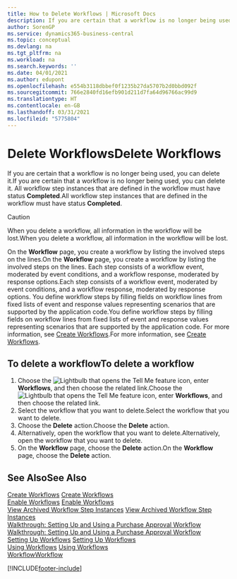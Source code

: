 ```yaml
---
title: How to Delete Workflows | Microsoft Docs
description: If you are certain that a workflow is no longer being used, you can delete it. All workflow step instances that are defined in the workflow must have status **Completed**.
author: SorenGP
ms.service: dynamics365-business-central
ms.topic: conceptual
ms.devlang: na
ms.tgt_pltfrm: na
ms.workload: na
ms.search.keywords: ''
ms.date: 04/01/2021
ms.author: edupont
ms.openlocfilehash: e554b3118dbbef0f1235b27da5707b2d0bbd092f
ms.sourcegitcommit: 766e2840fd16efb901d211d7fa64d96766ac99d9
ms.translationtype: HT
ms.contentlocale: en-GB
ms.lasthandoff: 03/31/2021
ms.locfileid: "5775804"
---
```

# <a name="delete-workflows"></a><span data-ttu-id="67c7a-104">Delete Workflows</span><span class="sxs-lookup"><span data-stu-id="67c7a-104">Delete Workflows</span></span>
<span data-ttu-id="67c7a-105">If you are certain that a workflow is no longer being used, you can delete it.</span><span class="sxs-lookup"><span data-stu-id="67c7a-105">If you are certain that a workflow is no longer being used, you can delete it.</span></span> <span data-ttu-id="67c7a-106">All workflow step instances that are defined in the workflow must have status **Completed**.</span><span class="sxs-lookup"><span data-stu-id="67c7a-106">All workflow step instances that are defined in the workflow must have status **Completed**.</span></span>  

> [!CAUTION]  
>  <span data-ttu-id="67c7a-107">When you delete a workflow, all information in the workflow will be lost.</span><span class="sxs-lookup"><span data-stu-id="67c7a-107">When you delete a workflow, all information in the workflow will be lost.</span></span>  

 <span data-ttu-id="67c7a-108">On the **Workflow** page, you create a workflow by listing the involved steps on the lines.</span><span class="sxs-lookup"><span data-stu-id="67c7a-108">On the **Workflow** page, you create a workflow by listing the involved steps on the lines.</span></span> <span data-ttu-id="67c7a-109">Each step consists of a workflow event, moderated by event conditions, and a workflow response, moderated by response options.</span><span class="sxs-lookup"><span data-stu-id="67c7a-109">Each step consists of a workflow event, moderated by event conditions, and a workflow response, moderated by response options.</span></span> <span data-ttu-id="67c7a-110">You define workflow steps by filling fields on workflow lines from fixed lists of event and response values representing scenarios that are supported by the application code.</span><span class="sxs-lookup"><span data-stu-id="67c7a-110">You define workflow steps by filling fields on workflow lines from fixed lists of event and response values representing scenarios that are supported by the application code.</span></span> <span data-ttu-id="67c7a-111">For more information, see [Create Workflows](across-how-to-create-workflows.md).</span><span class="sxs-lookup"><span data-stu-id="67c7a-111">For more information, see [Create Workflows](across-how-to-create-workflows.md).</span></span>  

## <a name="to-delete-a-workflow"></a><span data-ttu-id="67c7a-112">To delete a workflow</span><span class="sxs-lookup"><span data-stu-id="67c7a-112">To delete a workflow</span></span>  
1.  <span data-ttu-id="67c7a-113">Choose the ![Lightbulb that opens the Tell Me feature](media/ui-search/search_small.png "Tell me what you want to do") icon, enter **Workflows**, and then choose the related link.</span><span class="sxs-lookup"><span data-stu-id="67c7a-113">Choose the ![Lightbulb that opens the Tell Me feature](media/ui-search/search_small.png "Tell me what you want to do") icon, enter **Workflows**, and then choose the related link.</span></span>  
2.  <span data-ttu-id="67c7a-114">Select the workflow that you want to delete.</span><span class="sxs-lookup"><span data-stu-id="67c7a-114">Select the workflow that you want to delete.</span></span>  
3.  <span data-ttu-id="67c7a-115">Choose the **Delete** action.</span><span class="sxs-lookup"><span data-stu-id="67c7a-115">Choose the **Delete** action.</span></span>  
4.  <span data-ttu-id="67c7a-116">Alternatively, open the workflow that you want to delete.</span><span class="sxs-lookup"><span data-stu-id="67c7a-116">Alternatively, open the workflow that you want to delete.</span></span>  
5.  <span data-ttu-id="67c7a-117">On the **Workflow** page, choose the **Delete** action.</span><span class="sxs-lookup"><span data-stu-id="67c7a-117">On the **Workflow** page, choose the **Delete** action.</span></span>  

## <a name="see-also"></a><span data-ttu-id="67c7a-118">See Also</span><span class="sxs-lookup"><span data-stu-id="67c7a-118">See Also</span></span>  
 <span data-ttu-id="67c7a-119">[Create Workflows](across-how-to-create-workflows.md) </span><span class="sxs-lookup"><span data-stu-id="67c7a-119">[Create Workflows](across-how-to-create-workflows.md) </span></span>  
 <span data-ttu-id="67c7a-120">[Enable Workflows](across-how-to-enable-workflows.md) </span><span class="sxs-lookup"><span data-stu-id="67c7a-120">[Enable Workflows](across-how-to-enable-workflows.md) </span></span>  
 <span data-ttu-id="67c7a-121">[View Archived Workflow Step Instances](across-how-to-view-archived-workflow-step-instances.md) </span><span class="sxs-lookup"><span data-stu-id="67c7a-121">[View Archived Workflow Step Instances](across-how-to-view-archived-workflow-step-instances.md) </span></span>  
 <span data-ttu-id="67c7a-122">[Walkthrough: Setting Up and Using a Purchase Approval Workflow](walkthrough-setting-up-and-using-a-purchase-approval-workflow.md) </span><span class="sxs-lookup"><span data-stu-id="67c7a-122">[Walkthrough: Setting Up and Using a Purchase Approval Workflow](walkthrough-setting-up-and-using-a-purchase-approval-workflow.md) </span></span>  
 <span data-ttu-id="67c7a-123">[Setting Up Workflows](across-set-up-workflows.md) </span><span class="sxs-lookup"><span data-stu-id="67c7a-123">[Setting Up Workflows](across-set-up-workflows.md) </span></span>  
 <span data-ttu-id="67c7a-124">[Using Workflows](across-use-workflows.md) </span><span class="sxs-lookup"><span data-stu-id="67c7a-124">[Using Workflows](across-use-workflows.md) </span></span>  
 [<span data-ttu-id="67c7a-125">Workflow</span><span class="sxs-lookup"><span data-stu-id="67c7a-125">Workflow</span></span>](across-workflow.md)   


[!INCLUDE[footer-include](includes/footer-banner.md)]